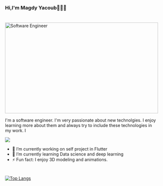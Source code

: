 
### Hi,I'm Magdy Yacoub👋👨‍💻
#
<img src="https://media.giphy.com/media/7b8jdNUoFBdcoILjjv/giphy.gif" width=100% height= 300 alt="Software Engineer"/>

I'm a software engineer. I'm very passionate about new technolgies. I enjoy learning more about them and always try to include these technologies in my work. I 


[<img src="https://img.shields.io/badge/LinkedIn-0077B5?style=for-the-badge&logo=linkedin&logoColor=white">](https://www.linkedin.com/in/magdy-yacoub-652a09157/)

- 🔭 I’m currently working on self project in Flutter
- 🌱 I’m currently learning Data science and deep learning
- ⚡ Fun fact: I enjoy 3D modeling and animations.


#
[![Top Langs](https://github-readme-stats.vercel.app/api/top-langs/?username=MagdyYacoub1&layout=compact&theme=github_dark)](https://github.com/anuraghazra/github-readme-stats)



